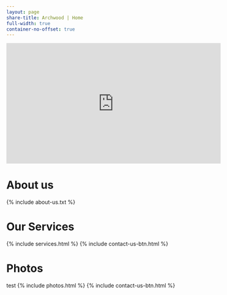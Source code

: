 ```yaml
---
layout: page
share-title: Archwood | Home
full-width: true
container-no-offset: true
---
```


<div class="videoWrapper container-fluid col">
    <iframe
      width="560" height="315"
      src="https://www.youtube.com/embed/5BWrpuD0R68?si=4CHjFL807_tVc8pu&amp;autoplay=1;controls=0;mute=1"
      title="" frameborder="0" 
      allow="accelerometer; autoplay; encrypted-media; gyroscope; picture-in-picture" allowfullscreen></iframe>
</div>


<div class="container-lg col-lg-10 offset-lg-1" markdown="1">

# About us
{% include about-us.txt %} 

# Our Services
{% include services.html %}
{% include contact-us-btn.html %}

# Photos
test
{% include photos.html %}
{% include contact-us-btn.html %}

</div>


